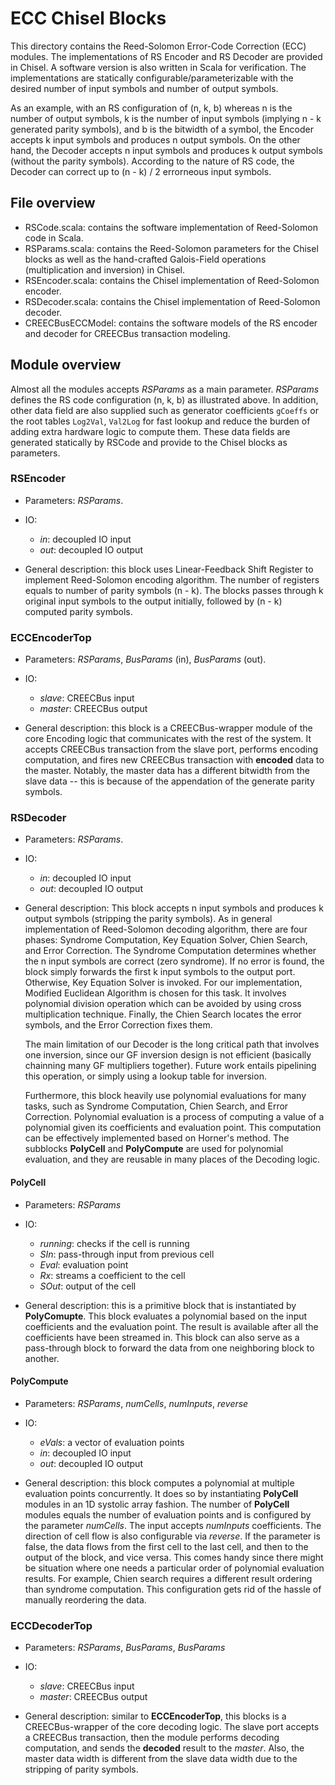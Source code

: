 # ECC Chisel Blocks

This directory contains the Reed-Solomon Error-Code Correction (ECC) modules. The implementations of RS Encoder and RS Decoder are provided in Chisel. A software version is also written in Scala for verification. The implementations are statically configurable/parameterizable with the desired number of input symbols and number of output symbols.

As an example, with an RS configuration of (n, k, b) whereas n is the number of output symbols, k is the number of input symbols (implying n - k generated parity symbols), and b is the bitwidth of a symbol, the Encoder accepts k input symbols and produces n output symbols. On the other hand, the Decoder accepts n input symbols and produces k output symbols (without the parity symbols). According to the nature of RS code, the Decoder can correct up to (n - k) / 2 errorneous input symbols.

## File overview

- RSCode.scala: contains the software implementation of Reed-Solomon code in Scala.
- RSParams.scala: contains the Reed-Solomon parameters for the Chisel blocks as well as the hand-crafted Galois-Field operations (multiplication and inversion) in Chisel.
- RSEncoder.scala: contains the Chisel implementation of Reed-Solomon encoder.
- RSDecoder.scala: contains the Chisel implementation of Reed-Solomon decoder.
- CREECBusECCModel: contains the software models of the RS encoder and decoder for CREECBus transaction modeling.

## Module overview

Almost all the modules accepts *RSParams* as a main parameter. *RSParams* defines the RS code configuration (n, k, b) as illustrated above. In addition, other data field are also supplied such as generator coefficients `gCoeffs` or the root tables `Log2Val`, `Val2Log` for fast lookup and reduce the burden of adding extra hardware logic to compute them. These data fields are generated statically by RSCode and provide to the Chisel blocks as parameters.

### RSEncoder

- Parameters: *RSParams*.

- IO:

  + *in*: decoupled IO input
  + *out*: decoupled IO output

- General description: this block uses Linear-Feedback Shift Register to implement Reed-Solomon encoding algorithm. The number of registers equals to number of parity symbols (n - k). The blocks passes through k original input symbols to the output initially, followed by (n - k) computed parity symbols.

### ECCEncoderTop

- Parameters: *RSParams*, *BusParams* (in), *BusParams* (out).

- IO:
  + *slave*: CREECBus input
  + *master*: CREECBus output

- General description: this block is a CREECBus-wrapper module of the core Encoding logic that communicates with the rest of the system. It accepts CREECBus transaction from the slave port, performs encoding computation, and fires new CREECBus transaction with **encoded** data to the master. Notably, the master data has a different bitwidth from the slave data -- this is because of the appendation of the generate parity symbols.

### RSDecoder

- Parameters: *RSParams*.

- IO:
  + *in*: decoupled IO input
  + *out*: decoupled IO output

- General description:
  This block accepts n input symbols and produces k output symbols (stripping the parity symbols). As in general implementation of Reed-Solomon decoding algorithm, there are four phases: Syndrome Computation, Key Equation Solver, Chien Search, and Error Correction. The Syndrome Computation determines whether the n input symbols are correct (zero syndrome). If no error is found, the block simply forwards the first k input symbols to the output port. Otherwise, Key Equation Solver is invoked. For our implementation, Modified Euclidean Algorithm is chosen for this task. It involves polynomial division operation which can be avoided by using cross multiplication technique. Finally, the Chien Search locates the error symbols, and the Error Correction fixes them.

  The main limitation of our Decoder is the long critical path that involves one inversion, since our GF inversion design is not efficient (basically chainning many GF multipliers together). Future work entails pipelining this operation, or simply using a lookup table for inversion.

  Furthermore, this block heavily use polynomial evaluations for many tasks, such as Syndrome Computation, Chien Search, and Error Correction. Polynomial evaluation is a process of computing a value of a polynomial given its coefficients and evaluation point. This computation can be effectively implemented based on Horner's method. The subblocks **PolyCell** and **PolyCompute** are used for polynomial evaluation, and they are reusable in many places of the Decoding logic.

#### PolyCell

- Parameters: *RSParams*

- IO:
  + *running*: checks if the cell is running
  + *SIn*: pass-through input from previous cell
  + *Eval*: evaluation point
  + *Rx*: streams a coefficient to the cell
  + *SOut*: output of the cell

- General description: this is a primitive block that is instantiated by **PolyComupte**. This block evaluates a polynomial based on the input coefficients and the evaluation point. The result is available after all the coefficients have been streamed in. This block can also serve as a pass-through block to forward the data from one neighboring block to another.

#### PolyCompute

- Parameters: *RSParams*, *numCells*, *numInputs*, *reverse*

- IO:
  + *eVals*: a vector of evaluation points
  + *in*: decoupled IO input
  + *out*: decoupled IO output

- General description: this block computes a polynomial at multiple evaluation points concurrently. It does so by instantiating **PolyCell** modules in an 1D systolic array fashion. The number of **PolyCell** modules equals the number of evaluation points and is configured by the parameter *numCells*. The input accepts *numInputs* coefficients. The direction of cell flow is also configurable via *reverse*. If the parameter is false, the data flows from the first cell to the last cell, and then to the output of the block, and vice versa. This comes handy since there might be situation where one needs a particular order of polynomial evaluation results. For example, Chien search requires a different result ordering than syndrome computation. This configuration gets rid of the hassle of manually reordering the data.

### ECCDecoderTop

- Parameters: *RSParams*, *BusParams*, *BusParams*

- IO:
  + *slave*: CREECBus input
  + *master*: CREECBus output

- General description: similar to **ECCEncoderTop**, this blocks is a CREECBus-wrapper of the core decoding logic. The slave port accepts a CREECBus transaction, then the module performs decoding computation, and sends the **decoded** result to the *master*. Also, the master data width is different from the slave data width due to the stripping of parity symbols.

